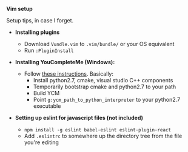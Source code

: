 **Vim setup**

Setup tips, in case I forget.

- **Installing plugins**
    - Download `Vundle.vim` to `.vim/bundle/` or your OS equivalent
    - Run `:PluginInstall`

- **Installing YouCompleteMe (Windows):**
    - Follow [these instructions](https://github.com/Valloric/YouCompleteMe#windows-installation). Basically:
        - Install python2.7, cmake, visual studio C++ components
        - Temporarily bootstrap cmake and python2.7 to your path
        - Build YCM
        - Point `g:ycm_path_to_python_interpreter` to your python2.7 executable

- **Setting up eslint for javascript files (not included)**
    - `npm install -g eslint babel-eslint eslint-plugin-react`
    - Add `.eslintrc` to somewhere up the directory tree from the file you're editing
